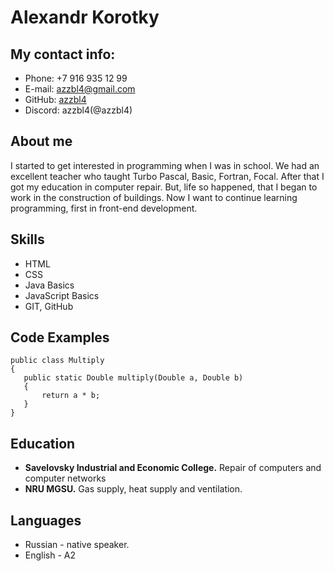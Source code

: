 # Alexandr Korotky

## My contact info:

* Phone: +7 916 935 12 99
* E-mail: azzbl4@gmail.com
* GitHub: [azzbl4](https://github.com/azzbl4)
* Discord: azzbl4(@azzbl4)

## About me

I started to get interested in programming when I was in school. We had an excellent teacher who taught Turbo Pascal, Basic, Fortran, Focal. After that I got my education in computer repair. But, life so happened, that I began to work in the construction of buildings. Now I want to continue learning programming, first in front-end development.

## Skills

* HTML
* CSS
* Java Basics
* JavaScript Basics
* GIT, GitHub

## Code Examples

```
public class Multiply
{
   public static Double multiply(Double a, Double b)
   {
       return a * b;
   }
}
```

## Education

* **Savelovsky Industrial and Economic College.**  Repair of computers and computer networks
* **NRU MGSU.**  Gas supply, heat supply and ventilation.

## Languages

* Russian - native speaker.
* English - A2